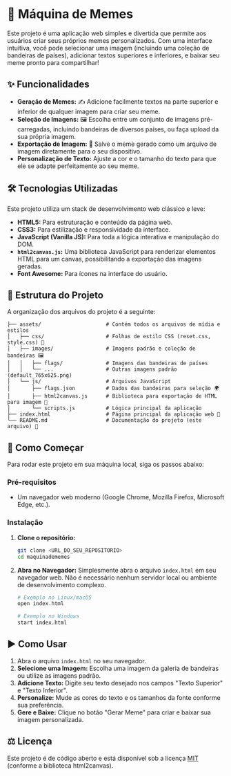 # 🎨 Máquina de Memes

Este projeto é uma aplicação web simples e divertida que permite aos usuários criar seus próprios memes personalizados. Com uma interface intuitiva, você pode selecionar uma imagem (incluindo uma coleção de bandeiras de países), adicionar textos superiores e inferiores, e baixar seu meme pronto para compartilhar\!

## ✨ Funcionalidades

  * **Geração de Memes:** ✍️ Adicione facilmente textos na parte superior e inferior de qualquer imagem para criar seu meme.
  * **Seleção de Imagens:** 🖼️ Escolha entre um conjunto de imagens pré-carregadas, incluindo bandeiras de diversos países, ou faça upload da sua própria imagem.
  * **Exportação de Imagem:** 💾 Salve o meme gerado como um arquivo de imagem diretamente para o seu dispositivo.
  * **Personalização de Texto:** Ajuste a cor e o tamanho do texto para que ele se adapte perfeitamente ao seu meme.

## 🛠️ Tecnologias Utilizadas

Este projeto utiliza um stack de desenvolvimento web clássico e leve:

  * **HTML5:** Para estruturação e conteúdo da página web.
  * **CSS3:** Para estilização e responsividade da interface.
  * **JavaScript (Vanilla JS):** Para toda a lógica interativa e manipulação do DOM.
  * **`html2canvas.js`:** Uma biblioteca JavaScript para renderizar elementos HTML para um canvas, possibilitando a exportação das imagens geradas.
  * **Font Awesome:** Para ícones na interface do usuário.

## 📂 Estrutura do Projeto

A organização dos arquivos do projeto é a seguinte:

```
├── assets/                     # Contém todos os arquivos de mídia e estilos
│   ├── css/                    # Folhas de estilo CSS (reset.css, style.css) 🎨
│   ├── images/                 # Imagens padrão e coleção de bandeiras 🖼️
│   │   ├── flags/              # Imagens das bandeiras de países
│   │   └── ...                 # Outras imagens padrão (default_765x625.png)
│   └── js/                     # Arquivos JavaScript
│       ├── flags.json          # Dados das bandeiras para seleção 🌍
│       ├── html2canvas.js      # Biblioteca para exportação de HTML para imagem 📸
│       └── scripts.js          # Lógica principal da aplicação
├── index.html                  # Página principal da aplicação web 📄
└── README.md                   # Documentação do projeto (este arquivo) 📖
```

## 🚀 Como Começar

Para rodar este projeto em sua máquina local, siga os passos abaixo:

### Pré-requisitos

  * Um navegador web moderno (Google Chrome, Mozilla Firefox, Microsoft Edge, etc.).

### Instalação

1.  **Clone o repositório:**

    ```bash
    git clone <URL_DO_SEU_REPOSITORIO>
    cd maquinadememes
    ```

2.  **Abra no Navegador:**
    Simplesmente abra o arquivo `index.html` em seu navegador web. Não é necessário nenhum servidor local ou ambiente de desenvolvimento complexo.

    ```bash
    # Exemplo no Linux/macOS
    open index.html

    # Exemplo no Windows
    start index.html
    ```

## ▶️ Como Usar

1.  Abra o arquivo `index.html` no seu navegador.
2.  **Selecione uma Imagem:** Escolha uma imagem da galeria de bandeiras ou utilize as imagens padrão.
3.  **Adicione Texto:** Digite seu texto desejado nos campos "Texto Superior" e "Texto Inferior".
4.  **Personalize:** Mude as cores do texto e os tamanhos da fonte conforme sua preferência.
5.  **Gere e Baixe:** Clique no botão "Gerar Meme" para criar e baixar sua imagem personalizada.

## ⚖️ Licença

Este projeto é de código aberto e está disponível sob a licença [MIT](https://opensource.org/licenses/MIT) (conforme a biblioteca html2canvas).
